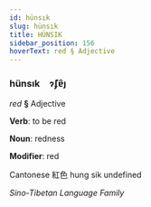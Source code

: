 ```yaml
---
id: hünsık
slug: hünsık
title: HÜNSIK
sidebar_position: 156
hoverText: red § Adjective
---
```


### hünsık&emsp;<span kind="abugida">ɂ̃ʄɐ̑ȷ</span>

*red* **§** Adjective

**Verb**: to be red

**Noun**: redness

**Modifier**: red

Cantonese 紅色 hung sik undefined

*Sino-Tibetan Language Family*